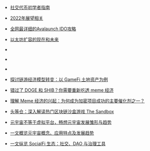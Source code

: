 
- [社交代币初学者指南](https://www.matataki.io/p/10876)
- [2022年展望相关](https://three-recorder-52a.notion.site/39d5cccc77524d60bb2127bd5ace53a9?v=5b90c088d12b452f86eea95f4fe93b72)
- [全网最详细的Avalaunch IDO攻略](https://mirror.xyz/0xE4Bf88FaAEc9e55F9450709cF86Fc4E97B9a3307/POTelBso6r77vCZfh7gIarEK4AWrivyoA6n7X-5by7E)
- [以太坊扩容的现在和未来](https://medium.com/offchainlabs/optimistic-rollups-the-present-and-future-of-ethereum-scaling-60fb9067ae87)
- []()
- []()
- []()




- [探讨链游经济模型转变：以 GameFi 土地资产为例](https://www.chainnews.com/articles/479368667887.htm)
- [错过了 DOGE 和 SHIB？你需要重新吃透 meme 经济](https://www.chainnews.com/articles/674097608244.htm)
- [理解 Meme 经济的兴起：为何成为加密项目成功的主要催化剂之一？](https://www.chainnews.com/articles/962051822840.htm)
- [头等仓：深入解读热门区块链沙盒游戏 The Sandbox](https://www.chainnews.com/articles/170205480940.htm)
- [元宇宙不等于虚拟平台，畅想元宇宙发展雏形与趋势](https://www.chainnews.com/articles/924365197946.htm)
- [一文概览元宇宙概念、应用特点及发展趋势](https://www.chainnews.com/articles/995615483882.htm)
- [一文纵览 SocialFi 生态：社交、DAO 与治理工具](https://www.chainnews.com/articles/171576824425.htm)